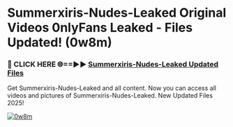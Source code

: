 # Summerxiris-Nudes-Leaked Original Videos 0nlyFans Leaked - Files Updated! (0w8m)

<h3>🔴 CLICK HERE 🌐==►► <a href="https://tinyurl.com/5h6xmrr3" rel="nofollow">Summerxiris-Nudes-Leaked Updated Files</a></h3>

Get Summerxiris-Nudes-Leaked and all content. Now you can access all videos and pictures of Summerxiris-Nudes-Leaked. New Updated Files 2025!

[![0w8m](https://i.imgur.com/KVD873Z.gif)](https://tinyurl.com/5h6xmrr3)
